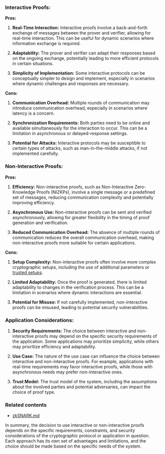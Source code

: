 ### Interactive Proofs:

**Pros:**

1. **Real-Time Interaction:** Interactive proofs involve a back-and-forth exchange of messages between the prover and verifier, allowing for real-time interaction. This can be useful for dynamic scenarios where information exchange is required.

2. **Adaptability:** The prover and verifier can adapt their responses based on the ongoing exchange, potentially leading to more efficient protocols in certain situations.

3. **Simplicity of Implementation:** Some interactive protocols can be conceptually simpler to design and implement, especially in scenarios where dynamic challenges and responses are necessary.

**Cons:**

1. **Communication Overhead:** Multiple rounds of communication may introduce communication overhead, especially in scenarios where latency is a concern.

2. **Synchronization Requirements:** Both parties need to be online and available simultaneously for the interaction to occur. This can be a limitation in asynchronous or delayed-response settings.

3. **Potential for Attacks:** Interactive protocols may be susceptible to certain types of attacks, such as man-in-the-middle attacks, if not implemented carefully.

### Non-Interactive Proofs:

**Pros:**

1. **Efficiency:** Non-interactive proofs, such as Non-Interactive Zero-Knowledge Proofs (NIZKPs), involve a single message or a predefined set of messages, reducing communication complexity and potentially improving efficiency.

2. **Asynchronous Use:** Non-interactive proofs can be sent and verified asynchronously, allowing for greater flexibility in the timing of proof generation and verification.

3. **Reduced Communication Overhead:** The absence of multiple rounds of communication reduces the overall communication overhead, making non-interactive proofs more suitable for certain applications.

**Cons:**

1. **Setup Complexity:** Non-interactive proofs often involve more complex cryptographic setups, including the use of additional parameters or [trusted setups](trusted_setup.md).

2. **Limited Adaptability:** Once the proof is generated, there is limited adaptability to changes in the verification process. This can be a limitation in scenarios where dynamic interactions are essential.

3. **Potential for Misuse:** If not carefully implemented, non-interactive proofs can be misused, leading to potential security vulnerabilities.

### Application Considerations:

1. **Security Requirements:** The choice between interactive and non-interactive proofs may depend on the specific security requirements of the application. Some applications may prioritize simplicity, while others may prioritize efficiency and adaptability.

2. **Use Case:** The nature of the use case can influence the choice between interactive and non-interactive proofs. For example, applications with real-time requirements may favor interactive proofs, while those with asynchronous needs may prefer non-interactive ones.

3. **Trust Model:** The trust model of the system, including the assumptions about the involved parties and potential adversaries, can impact the choice of proof type.

### Related contents
- [zkSNARK.md](zkSNARK.md)

In summary, the decision to use interactive or non-interactive proofs depends on the specific requirements, constraints, and security considerations of the cryptographic protocol or application in question. Each approach has its own set of advantages and limitations, and the choice should be made based on the specific needs of the system.